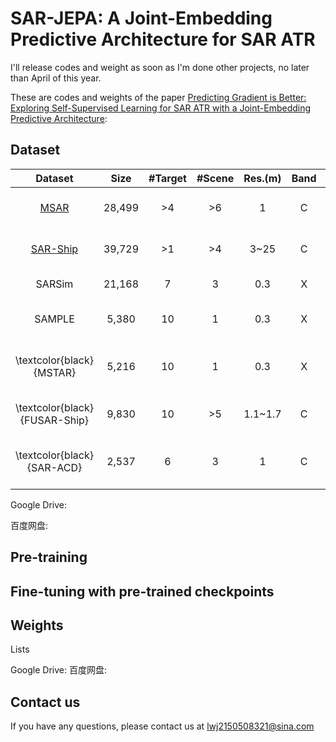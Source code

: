 # SAR-JEPA: A Joint-Embedding Predictive Architecture for SAR ATR

I'll release codes and weight as soon as I'm done other projects, no later than April of this year.

These are codes and weights of the paper [Predicting Gradient is Better: Exploring Self-Supervised Learning for SAR ATR with a Joint-Embedding Predictive Architecture](https://arxiv.org/abs/2311.15153):

## Dataset

Dataset   | Size   | #Target | #Scene | Res.(m)     | Band | Polarization | Description              
:-----------------------------:|:------:|:---------:|:--------:|:------------:|:----:|:------------:|:--------------------------------------------:
 [MSAR](https://radars.ac.cn/web/data/getData?dataType=MSAR)                          | 28,499 | >4   | >6  | 1           | C    | Quad         | Ground and sea target detection dataset      
 [SAR-Ship](https://github.com/CAESAR-Radi/SAR-Ship-Dataset)                      | 39,729 | >1   | >4  | 3~25    | C    | Quad         | Ship detection dataset in complex scenes     
 SARSim                        | 21,168 | 7         | 3        | 0.3          | X    | Single       | Vehicle simulation dataset                   
 SAMPLE                        | 5,380  | 10        | 1        | 0.3          | X    | Single       | Vehicle simulation and measured~dataset      
 \textcolor{black}{MSTAR}      | 5,216  | 10        | 1        | 0.3          | X    | Single       | Fine-grained vehicle classification dataset  
 \textcolor{black}{FUSAR-Ship} | 9,830  | 10        | >5  | 1.1~1.7 | C    | Double       | Fine-grained ship classification dataset     
 \textcolor{black}{SAR-ACD}    | 2,537  | 6         | 3        | 1            | C    | Single       | Fine-grained aircraft classification dataset 


Google Drive:

百度网盘:

## Pre-training


## Fine-tuning with pre-trained checkpoints


## Weights
Lists

Google Drive:
百度网盘:

## Contact us
If you have any questions, please contact us at lwj2150508321@sina.com
